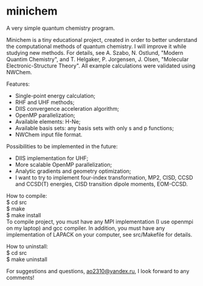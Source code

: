 # minichem
A very simple quantum chemistry program.

Minichem is a tiny educational project, created in order to better understand the computational methods of quantum chemistry. I will improve it while studying new methods.
For details, see A. Szabo, N. Ostlund, "Modern Quantim Chemistry", and T. Helgaker, P. Jorgensen, J. Olsen, "Molecular Electronic-Structure Theory". All example calculations were validated using NWChem.

Features:
 - Single-point energy calculation;
 - RHF and UHF methods;
 - DIIS convergence acceleration algorithm;
 - OpenMP parallelization;
 - Available elements: H-Ne;
 - Available basis sets: any basis sets with only s and p functions;
 - NWChem input file format.
 
Possibilities to be implemented in the future:
 - DIIS implementation for UHF;
 - More scalable OpenMP parallelization;
 - Analytic gradients and geometry optimization;
 - I want to try to implement four-index transformation, MP2, CISD, CCSD and CCSD(T) energies, CISD transition dipole moments, EOM-CCSD.
 
How to compile: <br>
 $ cd src <br>
 $ make <br>
 $ make install <br>
To compile project, you must have any MPI implementation (I use openmpi on my laptop) and gcc compiler.
In addition, you must have any implementation of LAPACK on your computer, see src/Makefile for details.

How to uninstall: <br>
 $ cd src <br>
 $ make uninstall <br>

For suggestions and questions, ao2310@yandex.ru, I look forward to any comments!
